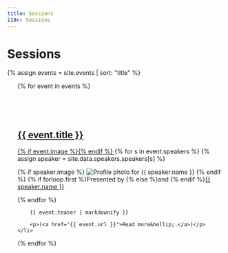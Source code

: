 ```yaml
---
title: Sessions
i18n: Sessions
---
```


# Sessions

{% assign events = site.events | sort: "title" %}
<ul style="list-style-type: none;">
{% for event in events %}
    <li>
        <a href="{{ event.url }}">
            <h2 style="padding-top: 3em;">{{ event.title }}</h2>
            {% if event.image %}<img src="{{ event.image }}" alt="" class="session-photo" />{% endif %}
        </a>
        {% for s in event.speakers %}
        {% assign speaker = site.data.speakers.speakers[s] %}
        <p class="speaker-photo">
        {% if speaker.image %}
        <img src="{{ speaker.image }}" alt="Profile photo for {{ speaker.name }}" />
        {% endif %}
        {% if forloop.first %}Presented by {% else %}and {% endif %}<a href="{% link speakers/index.md %}#{{ speaker.name | slugify }}">{{ speaker.name }}</a>
        </p>
        {% endfor %}
        
        {{ event.teaser | markdownify }}

        <p>(<a href="{{ event.url }}">Read more&hellip;.</a>)</p>
    </li>
{% endfor %}
</ul>
